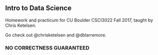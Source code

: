 ## Intro to Data Science
Homework and practicum for CU Boulder CSCI3022 Fall 2017, taught by Chris Ketelsen.

Go check out @chrisketelsen and @dblarremore.
### NO CORRECTNESS GUARANTEED
